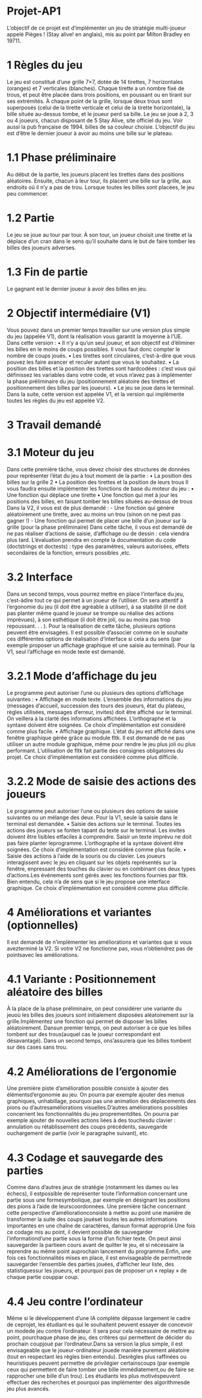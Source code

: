 # Projet-AP1
L’objectif de ce projet est d’implémenter un jeu de stratégie multi-joueur appelé
Pièges ! (Stay alive! en anglais), mis au point par Milton Bradley en 19711.
# 1 Règles du jeu
Le jeu est constitué d’une grille 7×7, dotée de 14 tirettes, 7 horizontales (oranges)
et 7 verticales (blanches). Chaque tirette a un nombre fixé de trous, et peut
être placée dans trois positions, en poussant ou en tirant sur ses extrémités. À
chaque point de la grille, lorsque deux trous sont superposés (celui de la tirette
verticale et celui de la tirette horizontale), la bille située au-dessus tombe, et le
joueur perd sa bille. Le jeu se joue à 2, 3 ou 4 joueurs, chacun disposant de 5
Stay Alive, site officiel du jeu. Voir aussi la pub française de 1994.
billes de sa couleur choisie. L’objectif du jeu est d’être le dernier joueur à avoir
au moins une bille sur le plateau.
# 1.1 Phase préliminaire
Au début de la partie, les joueurs placent les tirettes dans des positions aléatoires.
Ensuite, chacun à leur tour, ils placent une bille sur la grille, aux endroits où il
n’y a pas de trou. Lorsque toutes les billes sont placées, le jeu peu commencer.
# 1.2 Partie
Le jeu se joue au tour par tour. À son tour, un joueur choisit une tirette et
la déplace d’un cran dans le sens qu’il souhaite dans le but de faire tomber les
billes des joueurs adverses.
# 1.3 Fin de partie
Le gagnant est le dernier joueur à avoir des billes en jeu.
# 2 Objectif intermédiaire (V1)
Vous pouvez dans un premier temps travailler sur une version plus simple du jeu
(appelée V1), dont la réalisation vous garantit la moyenne à l’UE. Dans cette
version :
• Il n’y a qu’un seul joueur, et son objectif est d’éliminer les billes en le
moins de coups possibles. Il vous faut donc compter le nombre de coups
joués.
• Les tirettes sont circulaires, c’est-à-dire que vous pouvez les faire avancer
et reculer autant que vous le souhaitez.
• La position des billes et la position des tirettes sont hardcodées : c’est
vous qui définissez les variables dans votre code, et vous n’avez pas à
implémenter la phase préliminaire du jeu (positionnement aléatoire des
tirettes et positionnement des billes par les joueurs).
• Le jeu se joue dans le terminal.
Dans la suite, cette version est appelée V1, et la version qui implémente toutes
les règles du jeu est appelée V2.
# 3 Travail demandé
# 3.1 Moteur du jeu
Dans cette première tâche, vous devez choisir des structures de données pour
représenter l’état du jeu à tout moment de la partie :
• La position des billes sur la grille
2
• La position des tirettes et la position de leurs trous
Il vous faudra ensuite implémenter les fonctions de base du moteur du jeu :
• Une fonction qui déplace une tirette
• Une fonction qui met à jour les positions des billes, en faisant tomber les
billes situées au-dessus de trous
Dans la V2, il vous est de plus demandé : - Une fonction qui génère aléatoirement
une tirette, avec au moins un trou (sinon on ne peut pas gagner !) - Une fonction
qui permet de placer une bille d’un joueur sur la grille (pour la phase préliminaire)
Dans cette tâche, il vous est demandé de ne pas réaliser d’actions de saisie,
d’affichage ou de dessin : cela viendra plus tard.
L’évaluation prendra en compte la documentation du code (doctstrings et doctests)
: type des paramètres, valeurs autorisées, effets secondaires de la fonction, erreurs
possibles ,etc.
# 3.2 Interface
Dans un second temps, vous pourrez mettre en place l’interface du jeu, c’est-àdire tout ce qui permet à un joueur de l’utiliser. On sera attentif à l’ergonomie du jeu (il doit être agréable à utiliser), à sa stabilité (il ne doit pas planter même quand le joueur se trompe ou réalise des actions imprévues), à son esthétique (il doit être joli, ou au moins pas trop repoussant. . . ).
Pour la réalisation de cette tâche, plusieurs options peuvent être envisagées. Il est possible d’associer comme on le souhaite ces différentes options de réalisation d’interface si cela a du sens (par exemple proposer un affichage graphique et une saisie au terminal). Pour la V1, seul l’affichage en mode texte est demandé.
# 3.2.1 Mode d’affichage du jeu
Le programme peut autoriser l’une ou plusieurs des options d’affichage suivantes :
• Affichage en mode texte. L’ensemble des informations du jeu (messages d’accueil, succession des tours des joueurs, état du plateau, règles utilisées, messages d’erreur, invites) doit être affiché sur le terminal. On veillera à la clarté des informations affichées. L’orthographe et la syntaxe doivent être soignées.
Ce choix d’implémentation est considéré comme plus facile.
• Affichage graphique. L’état du jeu est affiché dans une fenêtre graphique gérée grâce au module fltk. Il est demandé de ne pas utiliser un autre module graphique, même pour rendre le jeu plus joli ou plus performant.
L’utilisation de fltk fait partie des consignes obligatoires du projet.
Ce choix d’implémentation est considéré comme plus difficile.
# 3.2.2 Mode de saisie des actions des joueurs
Le programme peut autoriser l’une ou plusieurs des options de saisie suivantes ou un mélange des deux. Pour la V1, seule la saisie dans le terminal est demandée.
• Saisie des actions sur le terminal. Toutes les actions des joueurs se fonten tapant du texte sur le terminal. Les invites doivent être lisibles etfaciles à comprendre. Saisir un texte imprévu ne doit pas faire planter leprogramme. L’orthographe et la syntaxe doivent être soignées.
Ce choix d’implémentation est considéré comme plus facile.
• Saisie des actions à l’aide de la souris ou du clavier. Les joueurs interagissent avec le jeu en cliquant sur les objets représentés sur la fenêtre, enpressant des touches du clavier ou en combinant ces deux types d’actions.Les événements sont gérés avec les fonctions fournies par fltk. Bien entendu, cela n’a de sens que si le jeu propose une interface graphique.
Ce choix d’implémentation est considéré comme plus difficile.
# 4 Améliorations et variantes (optionnelles)
Il est demandé de n’implémenter les améliorations et variantes que si vous avezterminé la V2. Si votre V2 ne fonctionne pas, vous n’obtiendrez pas de pointsavec les améliorations.
# 4.1 Variante : Positionnement aléatoire des billes
À la place de la phase préliminaire, on peut considérer une variante du jeuoù les billes des joueurs sont initialement disposées aléatoirement sur la grille.Implémentez une fonction qui permet de disposer les billes aléatoirement. Dansun premier temps, on peut autoriser à ce que les billes tombent sur des trous(auquel cas le joueur correspondant est désavantagé). Dans un second temps, ons’assurera que les billes tombent sur des cases sans trou.
# 4.2 Améliorations de l’ergonomie
Une première piste d’amélioration possible consiste à ajouter des élémentsd’ergonomie au jeu. On pourra par exemple ajouter des menus graphiques, unhabillage, pourquoi pas une animation des déplacements des pions ou d’autresaméliorations visuelles.D’autres améliorations possibles concernent les fonctionnalités du jeu proprementdites. On pourra par exemple ajouter de nouvelles actions liées à des touchesdu clavier : annulation ou rétablissement des coups précédents, sauvegarde ouchargement de partie (voir le paragraphe suivant), etc.
# 4.3 Codage et sauvegarde des parties
Comme dans d’autres jeux de stratégie (notamment les dames ou les échecs), il estpossible de représenter toute l’information concernant une partie sous une formesymbolique, par exemple en désignant les positions des pions à l’aide de leurscoordonnées. Une première tâche concernant cette perspective d’améliorationconsiste à mettre au point une manière de transformer la suite des coups jouéset toutes les autres informations importantes en une chaîne de caractères, dansun format approprié.Une fois ce codage mis au point, il devient possible de sauvegarder l’informationd’une partie sous la forme d’un fichier texte. On peut ainsi sauvegarder la partieen cours avant de quitter le jeu, et si nécessaire la reprendre au même point auprochain lancement du programme.Enfin, une fois ces fonctionnalités mises en place, il est envisageable de permettrede sauvegarder l’ensemble des parties jouées, d’afficher leur liste, des statistiquessur les joueurs, et pourquoi pas de proposer un « replay » de chaque partie couppar coup.
# 4.4 Jeu contre l’ordinateur
Même si le développement d’une IA complète dépasse largement le cadre de ceprojet, les étudiant·es qui le souhaitent peuvent essayer de concevoir un modede jeu contre l’ordinateur. Il sera pour cela nécessaire de mettre au point, pourchaque phase de jeu, des critères qui permettent de décider du prochain coupjoué par l’ordinateur.Dans sa version la plus simple, il est envisageable que le joueur-ordinateur jouede manière purement aléatoire (tout en respectant les règles bien entendu). Desrègles plus raffinées ou heuristiques peuvent permettre de privilégier certainscoups (par exemple ceux qui permettent de faire tomber une bille immédiatement,ou de faire se rapprocher une bille d’un trou). Les étudiants les plus motivéspeuvent effectuer des recherches et pourquoi pas implémenter des algorithmesde jeu plus avancés.
